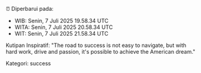 ⏰ Diperbarui pada:
- WIB: Senin, 7 Juli 2025 19.58.34 UTC
- WITA: Senin, 7 Juli 2025 20.58.34 UTC
- WIT: Senin, 7 Juli 2025 21.58.34 UTC

Kutipan Inspiratif:
"The road to success is not easy to navigate, but with hard work, drive and passion, it's possible to achieve the American dream."


Kategori: success

